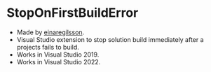 StopOnFirstBuildError
====
* Made by [einaregilsson](https://github.com/einaregilsson/StopOnFirstBuildError).
* Visual Studio extension to stop solution build immediately after a projects fails to build.
* Works in Visual Studio 2019.
* Works in Visual Studio 2022.
